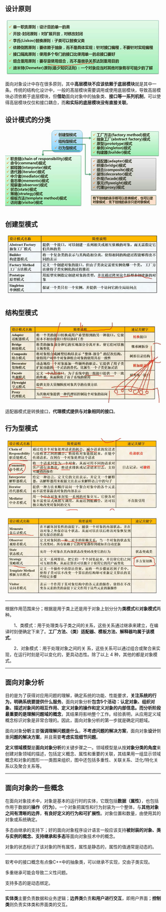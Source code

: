 ## 设计原则

![1698201833373](11面向对象设计.assets\1698201833373.png)

面向对象设计中存在很多原则，其中**高层模块不应该依赖于底层模块**就是其中一条。传统的结构化设计中，一般的髙层模块需要调用或使用底层模块，导致高层模块必须依赖于底层模块，但**借助**面向对象中的抽象类、**接口等一系列机制**，可以使得高层模块仅仅和接口耦合，而**和实际的底层模块没有直接关联**。             

## 设计模式的分类

![1698202421056](11面向对象设计.assets\1698202421056.png)

## 创建型模式

![1698202678514](11面向对象设计.assets\1698202678514.png)

## 结构型模式

![1698203454058](11面向对象设计.assets\1698203454058.png)

适配器模式是转换接口，**代理模式提供与对象相同的接口**。

## 行为型模式

![image-20231025111622994](11面向对象设计.assets\image-20231025111622994.png)

![1698204050807](11面向对象设计.assets\1698204050807.png)

---

根据作用范围来分；根据是用于类上还是用于对象上划分分为**类模式**和**对象模式**两种。

　　1、类模式：用于处理类与子类之间的关系，这些关系通过继承来建立，在编译时刻便确定下来了。**工厂方法、（类）适配器、模板方法、解释器均属于该模式**。

　　2、对象模式：用于处理对象之间的关   系，这些关系可以通过组合或聚合来实现，在运行时刻是可以变化的，更具动态性。除了以上 4 种，其他的都是对象模式。

---

## 面向对象分析

目的是为了获得对应用问题的理解，确定系统的功能、性能要求，**关注系统的行为，明确系统要提供什么服务**。面向对象分析**包含5个活动：认定对象、组织对象、描述对象间的相互作用、定义对象的操作和定义对象的内部信息。**而**分析阶段最重要的是理解问题域的概念**，其结果将影响整个工作。经验表明，从应用定义域概念标识对象是非常合理的。因此，面向对象分析的第一步就是确定问题域。             

面向对象**分析**主要**强调理解问题是什么**，**不考虑问题的解决方案**，面向对象**设计**侧重**问题的解决方案**，并且需要**考虑实现细节问题**。            

**定义领域模型**是**面向对象分析**的关键步骤之一。领域模型是从按**对象分类的角度**来创建对象领域的描述，包括定义概念、属性和重要的关联，其结果用一组显示领域概念和对象的图形一一类图来组织，图中还包括多重性、关联关系、泛化/特化关系以及聚合关系等。              

---

## 面向对象的一些概念

在面向对象技术中，对象是基本的运行时的实体，它既包括**数据（属性）**，也包括作用于数据的**操作（行为）**。一个对象把属性和行为封装为一个整体，与**其他对象之间有清晰的边界**，**有良好定义的行为和可扩展性**。对象位置和数量，由使用其的对象或系统确定。        

多态由继承的支持下；好的面向对象程序设计语言一般应该支持**被封装的对象、类与实例的概念、支持继承和多态**等面向对象技术中的概念。                  

对象的状态标识了该对象的所有属性，属性是静态的，属性的值通常是动态的。

---

软考中的接口概念有点像C++中的抽象类，可以继承不实现，交由子类实现。

多重继承可能会导致二义性问题。

支持多态的是动态绑定。

---

**实体类**主要负责数据和业务逻辑；**边界类**负责**和用户进行交互**，即用户界面；**控制类**则负责实体类和界面类的交互。             